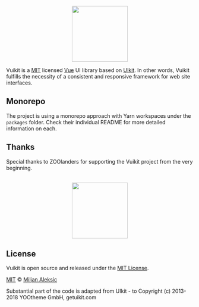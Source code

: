 <p align="center">
  <a href="https://vuikit.github.io/vuikit">
    <img width="150" src="https://cdn.rawgit.com/vuikit/vuikit/develop/static/logo-vuikit.svg">
  </a>
</p>

Vuikit is a [MIT](https://github.com/vuikit/vuikit/blob/develop/LICENSE) licensed [Vue](https://vuejs.org/) UI library based on [UIkit](https://getuikit.com/). In other words, Vuikit fulfills the necessity of a consistent and responsive framework for web site interfaces.

## Monorepo

The project is using a monorepo approach with Yarn workspaces under the `packages` folder. Check their  individual README for more detailed information on each.

## Thanks

Special thanks to ZOOlanders for supporting the Vuikit project from the very beginning.

<p align="center">
  <br />
  <a href="http://www.zoolanders.com"><img width="150px" src="https://raw.githubusercontent.com/vuikit/vuikit/develop/static/sponsors/zoolanders.png"></a>
</p>

## License

Vuikit is open source and released under the [MIT License](LICENSE).

[MIT](LICENSE) &copy; [Miljan Aleksic](https://twitter.com/AleksicMiljan)

Substantial part of the code is adapted from UIkit - to Copyright (c) 2013-2018 YOOtheme GmbH, getuikit.com
